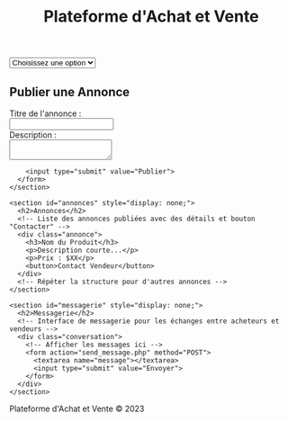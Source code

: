 
<html lang="en">
<head>
  <meta charset="UTF-8">
  <title>Plateforme d'Achat et Vente</title>
  <link rel="stylesheet" href="styles.css">
</head>
<body>

  <header>
    <h1>Plateforme d'Achat et Vente</h1>
  </header>

  <nav>
    <select onchange="showSection(this.value)">
      <option value="" selected disabled>Choisissez une option</option>
      <option value="publier">Publier une Annonce</option>
      <option value="annonces">Annonces</option>
      <option value="messagerie">Messagerie</option>
    </select>
  </nav>

  <main>
    <section id="publier">
      <h2>Publier une Annonce</h2>
      <form action="submit_ad.php" method="POST">
        <label for="titre">Titre de l'annonce :</label><br>
        <input type="text" id="titre" name="titre"><br>
        <label for="description">Description :</label><br>
        <textarea id="description" name="description"></textarea><br>
        <!-- Autres champs pour les détails du produit, photo, prix, etc. -->

        <input type="submit" value="Publier">
      </form>
    </section>

    <section id="annonces" style="display: none;">
      <h2>Annonces</h2>
      <!-- Liste des annonces publiées avec des détails et bouton "Contacter" -->
      <div class="annonce">
        <h3>Nom du Produit</h3>
        <p>Description courte...</p>
        <p>Prix : $XX</p>
        <button>Contact Vendeur</button>
      </div>
      <!-- Répéter la structure pour d'autres annonces -->
    </section>

    <section id="messagerie" style="display: none;">
      <h2>Messagerie</h2>
      <!-- Interface de messagerie pour les échanges entre acheteurs et vendeurs -->
      <div class="conversation">
        <!-- Afficher les messages ici -->
        <form action="send_message.php" method="POST">
          <textarea name="message"></textarea>
          <input type="submit" value="Envoyer">
        </form>
      </div>
    </section>
  </main>

  <footer>
    <p>Plateforme d'Achat et Vente &copy; 2023</p>
  </footer>

  <script>
    function showSection(sectionId) {
      document.querySelectorAll('section').forEach(section => {
        section.style.display = 'none';
      });

      document.getElementById(sectionId).style.display = 'block';
    }
  </script>

</body>

<html lang="en">
<head>
  <meta charset="UTF-8">
  <title>Plateforme d'Achat et Vente</title>

</html>
